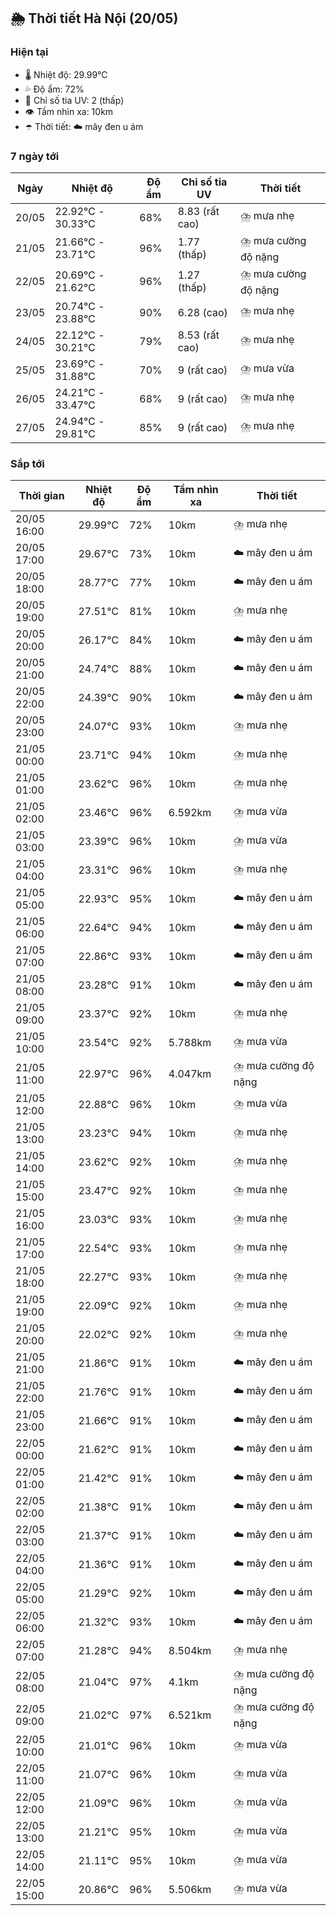 ## 🌦️ Thời tiết Hà Nội (20/05)

### Hiện tại

- 🌡️ Nhiệt độ: 29.99℃
- 💦 Độ ẩm: 72%
- 🌟 Chỉ số tia UV: 2 (thấp)
- 👁️ Tầm nhìn xa: 10km
- ☂️ Thời tiết: ☁️ mây đen u ám

### 7 ngày tới

| Ngày | Nhiệt độ | Độ ẩm | Chỉ số tia UV | Thời tiết |
| --- | --- | --- | --- | --- |
| 20/05 | 22.92℃ - 30.33℃ | 68% | 8.83 (rất cao) | ⛈️ mưa nhẹ |
| 21/05 | 21.66℃ - 23.71℃ | 96% | 1.77 (thấp) | ⛈️ mưa cường độ nặng |
| 22/05 | 20.69℃ - 21.62℃ | 96% | 1.27 (thấp) | ⛈️ mưa cường độ nặng |
| 23/05 | 20.74℃ - 23.88℃ | 90% | 6.28 (cao) | ⛈️ mưa nhẹ |
| 24/05 | 22.12℃ - 30.21℃ | 79% | 8.53 (rất cao) | ⛈️ mưa nhẹ |
| 25/05 | 23.69℃ - 31.88℃ | 70% | 9 (rất cao) | ⛈️ mưa vừa |
| 26/05 | 24.21℃ - 33.47℃ | 68% | 9 (rất cao) | ⛈️ mưa nhẹ |
| 27/05 | 24.94℃ - 29.81℃ | 85% | 9 (rất cao) | ⛈️ mưa nhẹ |

### Sắp tới

| Thời gian | Nhiệt độ | Độ ẩm | Tầm nhìn xa | Thời tiết |
| --- | --- | --- | --- | --- |
| 20/05 16:00 | 29.99℃ | 72% | 10km | ⛈️ mưa nhẹ |
| 20/05 17:00 | 29.67℃ | 73% | 10km | ☁️ mây đen u ám |
| 20/05 18:00 | 28.77℃ | 77% | 10km | ☁️ mây đen u ám |
| 20/05 19:00 | 27.51℃ | 81% | 10km | ⛈️ mưa nhẹ |
| 20/05 20:00 | 26.17℃ | 84% | 10km | ☁️ mây đen u ám |
| 20/05 21:00 | 24.74℃ | 88% | 10km | ☁️ mây đen u ám |
| 20/05 22:00 | 24.39℃ | 90% | 10km | ☁️ mây đen u ám |
| 20/05 23:00 | 24.07℃ | 93% | 10km | ⛈️ mưa nhẹ |
| 21/05 00:00 | 23.71℃ | 94% | 10km | ⛈️ mưa nhẹ |
| 21/05 01:00 | 23.62℃ | 96% | 10km | ⛈️ mưa nhẹ |
| 21/05 02:00 | 23.46℃ | 96% | 6.592km | ⛈️ mưa vừa |
| 21/05 03:00 | 23.39℃ | 96% | 10km | ⛈️ mưa vừa |
| 21/05 04:00 | 23.31℃ | 96% | 10km | ⛈️ mưa nhẹ |
| 21/05 05:00 | 22.93℃ | 95% | 10km | ☁️ mây đen u ám |
| 21/05 06:00 | 22.64℃ | 94% | 10km | ☁️ mây đen u ám |
| 21/05 07:00 | 22.86℃ | 93% | 10km | ☁️ mây đen u ám |
| 21/05 08:00 | 23.28℃ | 91% | 10km | ☁️ mây đen u ám |
| 21/05 09:00 | 23.37℃ | 92% | 10km | ⛈️ mưa nhẹ |
| 21/05 10:00 | 23.54℃ | 92% | 5.788km | ⛈️ mưa vừa |
| 21/05 11:00 | 22.97℃ | 96% | 4.047km | ⛈️ mưa cường độ nặng |
| 21/05 12:00 | 22.88℃ | 96% | 10km | ⛈️ mưa vừa |
| 21/05 13:00 | 23.23℃ | 94% | 10km | ⛈️ mưa nhẹ |
| 21/05 14:00 | 23.62℃ | 92% | 10km | ⛈️ mưa nhẹ |
| 21/05 15:00 | 23.47℃ | 92% | 10km | ⛈️ mưa nhẹ |
| 21/05 16:00 | 23.03℃ | 93% | 10km | ⛈️ mưa nhẹ |
| 21/05 17:00 | 22.54℃ | 93% | 10km | ⛈️ mưa nhẹ |
| 21/05 18:00 | 22.27℃ | 93% | 10km | ⛈️ mưa nhẹ |
| 21/05 19:00 | 22.09℃ | 92% | 10km | ⛈️ mưa nhẹ |
| 21/05 20:00 | 22.02℃ | 92% | 10km | ⛈️ mưa nhẹ |
| 21/05 21:00 | 21.86℃ | 91% | 10km | ☁️ mây đen u ám |
| 21/05 22:00 | 21.76℃ | 91% | 10km | ☁️ mây đen u ám |
| 21/05 23:00 | 21.66℃ | 91% | 10km | ☁️ mây đen u ám |
| 22/05 00:00 | 21.62℃ | 91% | 10km | ☁️ mây đen u ám |
| 22/05 01:00 | 21.42℃ | 91% | 10km | ☁️ mây đen u ám |
| 22/05 02:00 | 21.38℃ | 91% | 10km | ☁️ mây đen u ám |
| 22/05 03:00 | 21.37℃ | 91% | 10km | ☁️ mây đen u ám |
| 22/05 04:00 | 21.36℃ | 91% | 10km | ☁️ mây đen u ám |
| 22/05 05:00 | 21.29℃ | 92% | 10km | ☁️ mây đen u ám |
| 22/05 06:00 | 21.32℃ | 93% | 10km | ☁️ mây đen u ám |
| 22/05 07:00 | 21.28℃ | 94% | 8.504km | ⛈️ mưa nhẹ |
| 22/05 08:00 | 21.04℃ | 97% | 4.1km | ⛈️ mưa cường độ nặng |
| 22/05 09:00 | 21.02℃ | 97% | 6.521km | ⛈️ mưa cường độ nặng |
| 22/05 10:00 | 21.01℃ | 96% | 10km | ⛈️ mưa vừa |
| 22/05 11:00 | 21.07℃ | 96% | 10km | ⛈️ mưa vừa |
| 22/05 12:00 | 21.09℃ | 96% | 10km | ⛈️ mưa vừa |
| 22/05 13:00 | 21.21℃ | 95% | 10km | ⛈️ mưa vừa |
| 22/05 14:00 | 21.11℃ | 95% | 10km | ⛈️ mưa vừa |
| 22/05 15:00 | 20.86℃ | 96% | 5.506km | ⛈️ mưa vừa |
